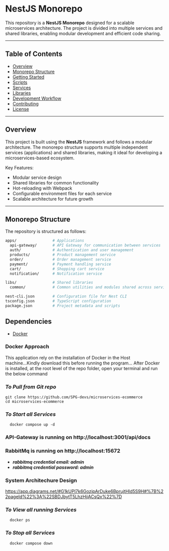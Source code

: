 # NestJS Monorepo

This repository is a **NestJS Monorepo** designed for a scalable microservices architecture. The project is divided into multiple services and shared libraries, enabling modular development and efficient code sharing.

---

## **Table of Contents**
- [Overview](#overview)
- [Monorepo Structure](#monorepo-structure)
- [Getting Started](#getting-started)
- [Scripts](#scripts)
- [Services](#services)
- [Libraries](#libraries)
- [Development Workflow](#development-workflow)
- [Contributing](#contributing)
- [License](#license)

---

## **Overview**
This project is built using the **NestJS** framework and follows a modular architecture. The monorepo structure supports multiple independent services (applications) and shared libraries, making it ideal for developing a microservices-based ecosystem.

Key Features:
- Modular service design
- Shared libraries for common functionality
- Hot-reloading with Webpack
- Configurable environment files for each service
- Scalable architecture for future growth

---

## **Monorepo Structure**
The repository is structured as follows:

```bash
apps/                # Applications
  api-gateway/       # API Gateway for communication between services
  auth/              # Authentication and user management
  products/          # Product management service
  order/             # Order management service
  payment/           # Payment handling service
  cart/              # Shopping cart service
  notification/      # Notification service

libs/                # Shared libraries
  common/            # Common utilities and modules shared across services

nest-cli.json        # Configuration file for Nest CLI
tsconfig.json        # TypeScript configuration
package.json         # Project metadata and scripts

```

## **Dependencies**
- [Docker](#http://docker.com)

### Docker Approach
This application rely on the installation of Docker in the Host machine...Kindly download this before running the program...
After Docker is installed, at the root level of the repo folder, open your terminal and run the below command

### ***To Pull from Git repo***
```
git clone https://github.com/SPG-devs/microservices-ecommerce
cd microservices-ecommerce
```

### ***To Start all Services***
```
  docker compose up -d
```
### API-Gateway is running on http://localhost:3001/api/docs
### RabbitMq is running on http://localhost:15672
- ***rabbitmq credential email: admin***
- ***rabbitmq credential password: admin***

### System Architechure Design
https://app.diagrams.net/#G1kUPl7k6GozjpArDuke6BprujtHld5S9H#%7B%22pageId%22%3A%22SBDJbytT5LhzHjiACsQx%22%7D


### ***To View all running Services***
```
  docker ps
```

### ***To Stop all Services***
```
  docker compose down
```